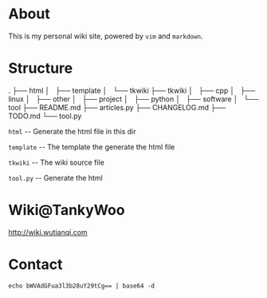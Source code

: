 # About #

This is my personal wiki site, powered by `vim` and `markdown`.

# Structure #

.
├── html
│   ├── template
│   └── tkwiki
├── tkwiki
│   ├── cpp
│   ├── linux
│   ├── other
│   ├── project
│   ├── python
│   ├── software
│   └── tool
├── README.md
├── articles.py
├── CHANGELOG.md
├── TODO.md
└── tool.py

`html` -- Generate the html file in this dir

`template` -- The template the generate the html file

`tkwiki` -- The wiki source file

`tool.py` -- Generate the html

# Wiki@TankyWoo #

http://wiki.wutianqi.com

# Contact #

	echo bWVAdGFua3l3b28uY29tCg== | base64 -d
